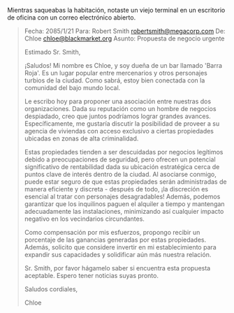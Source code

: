 Mientras saqueabas la habitación, notaste un viejo terminal en un escritorio de oficina con un correo electrónico abierto.

> Fecha: 2085/1/21
> Para: Robert Smith <robertsmith@megacorp.com>
> De: Chloe <chloe@blackmarket.org>
> Asunto: Propuesta de negocio urgente
>
> Estimado Sr. Smith,
>
> ¡Saludos! Mi nombre es Chloe, y soy dueña de un bar llamado 'Barra Roja'. Es un lugar popular entre mercenarios y otros personajes turbios de la ciudad. Como sabrá, estoy bien conectada con la comunidad del bajo mundo local.
>
> Le escribo hoy para proponer una asociación entre nuestras dos organizaciones. Dada su reputación como un hombre de negocios despiadado, creo que juntos podríamos lograr grandes avances. Específicamente, me gustaría discutir la posibilidad de proveer a su agencia de viviendas con acceso exclusivo a ciertas propiedades ubicadas en zonas de alta criminalidad.
>
> Estas propiedades tienden a ser descuidadas por negocios legítimos debido a preocupaciones de seguridad, pero ofrecen un potencial significativo de rentabilidad dada su ubicación estratégica cerca de puntos clave de interés dentro de la ciudad. Al asociarse conmigo, puede estar seguro de que estas propiedades serán administradas de manera eficiente y discreta - después de todo, ¡la discreción es esencial al tratar con personajes desagradables! Además, podemos garantizar que los inquilinos paguen el alquiler a tiempo y mantengan adecuadamente las instalaciones, minimizando así cualquier impacto negativo en los vecindarios circundantes.
>
> Como compensación por mis esfuerzos, propongo recibir un porcentaje de las ganancias generadas por estas propiedades. Además, solicito que considere invertir en mi establecimiento para expandir sus capacidades y solidificar aún más nuestra relación.
>
> Sr. Smith, por favor hágamelo saber si encuentra esta propuesta aceptable. Espero tener noticias suyas pronto.
>
> Saludos cordiales,
>
> Chloe
